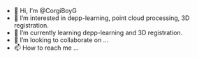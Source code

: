 - 👋 Hi, I’m @CorgiBoyG
- 👀 I’m interested in depp-learning, point cloud processing, 3D registration.
- 🌱 I’m currently learning depp-learning and 3D registration.
- 💞️ I’m looking to collaborate on ...
- 📫 How to reach me ...

<!---
CorgiBoyG/CorgiBoyG is a ✨ special ✨ repository because its `README.md` (this file) appears on your GitHub profile.
You can click the Preview link to take a look at your changes.
--->
